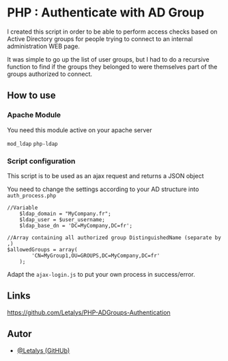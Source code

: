 
# PHP : Authenticate with AD Group

I created this script in order to be able to perform access checks based on Active Directory groups for people trying to connect to an internal administration WEB page.

It was simple to go up the list of user groups, but I had to do a recursive function to find if the groups they belonged to were themselves part of the groups authorized to connect.

## How to use

### Apache Module

You need this module active on your apache server

`mod_ldap` `php-ldap`


### Script configuration

This script is to be used as an ajax request and returns a JSON object

You need to change the settings according to your AD structure into `auth_process.php`

```
//Variable
	$ldap_domain = "MyCompany.fr";
	$ldap_user = $user_username;
	$ldap_base_dn = 'DC=MyCompany,DC=fr';

//Array containing all authorized group DistinguishedName (separate by ,)
$allowedGroups = array(
		'CN=MyGroup1,OU=GROUPS,DC=MyCompany,DC=fr'
    );
```

Adapt the `ajax-login.js` to put your own process in success/error.

## Links
https://github.com/Letalys/PHP-ADGroups-Authentication


## Autor
- [@Letalys (GitHUb)](https://www.github.com/Letalys)
